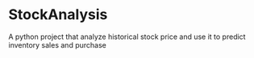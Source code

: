 # StockAnalysis
A python project that analyze historical stock price and use it to predict inventory sales and purchase
